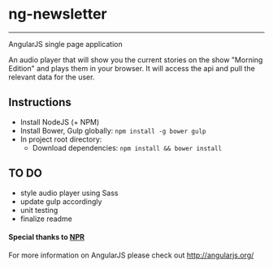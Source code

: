 # ng-newsletter
--------------------
AngularJS single page application

An audio player that will show you the current stories on the show "Morning Edition" and plays them in your browser. It will access the api and pull the relevant data for the user.


## Instructions

- Install NodeJS (+ NPM)
- Install Bower, Gulp  globally: `npm install -g bower gulp`
- In project root directory:
	- Download dependencies: `npm install && bower install`


## TO DO

- style audio player using Sass
- update gulp accordingly
- unit testing
- finalize readme

#### Special thanks to [NPR](http://www.npr.org/)

For more information on AngularJS please check out http://angularjs.org/

